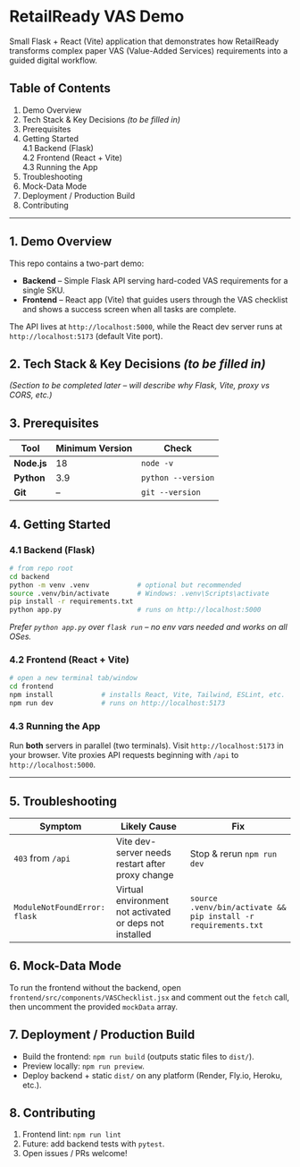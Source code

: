 # RetailReady VAS Demo

Small Flask + React (Vite) application that demonstrates how RetailReady transforms complex paper VAS (Value-Added Services) requirements into a guided digital workflow.

## Table of Contents
1. Demo Overview  
2. Tech Stack & Key Decisions *(to be filled in)*  
3. Prerequisites  
4. Getting Started  
   4.1 Backend (Flask)  
   4.2 Frontend (React + Vite)  
   4.3 Running the App  
5. Troubleshooting  
6. Mock-Data Mode  
7. Deployment / Production Build  
8. Contributing

---

## 1. Demo Overview
This repo contains a two-part demo:

* **Backend** – Simple Flask API serving hard-coded VAS requirements for a single SKU.
* **Frontend** – React app (Vite) that guides users through the VAS checklist and shows a success screen when all tasks are complete.

The API lives at `http://localhost:5000`, while the React dev server runs at `http://localhost:5173` (default Vite port).

## 2. Tech Stack & Key Decisions *(to be filled in)*
*(Section to be completed later – will describe why Flask, Vite, proxy vs CORS, etc.)*

## 3. Prerequisites

| Tool | Minimum Version | Check |
|------|-----------------|-------|
| **Node.js** | 18 | `node -v` |
| **Python** | 3.9 | `python --version` |
| **Git** | – | `git --version` |

## 4. Getting Started

### 4.1 Backend (Flask)
```bash
# from repo root
cd backend
python -m venv .venv            # optional but recommended
source .venv/bin/activate       # Windows: .venv\Scripts\activate
pip install -r requirements.txt
python app.py                   # runs on http://localhost:5000
```
*Prefer `python app.py` over `flask run` – no env vars needed and works on all OSes.*

### 4.2 Frontend (React + Vite)
```bash
# open a new terminal tab/window
cd frontend
npm install            # installs React, Vite, Tailwind, ESLint, etc.
npm run dev            # runs on http://localhost:5173
```

### 4.3 Running the App
Run **both** servers in parallel (two terminals). Visit `http://localhost:5173` in your browser. Vite proxies API requests beginning with `/api` to `http://localhost:5000`.

---

## 5. Troubleshooting
| Symptom | Likely Cause | Fix |
|---------|--------------|-----|
| `403` from `/api` | Vite dev-server needs restart after proxy change | Stop & rerun `npm run dev` |
| `ModuleNotFoundError: flask` | Virtual environment not activated or deps not installed | `source .venv/bin/activate && pip install -r requirements.txt` |

## 6. Mock-Data Mode
To run the frontend without the backend, open `frontend/src/components/VASChecklist.jsx` and comment out the `fetch` call, then uncomment the provided `mockData` array.

## 7. Deployment / Production Build
* Build the frontend: `npm run build` (outputs static files to `dist/`).  
* Preview locally: `npm run preview`.
* Deploy backend + static `dist/` on any platform (Render, Fly.io, Heroku, etc.).

## 8. Contributing
1. Frontend lint: `npm run lint`  
2. Future: add backend tests with `pytest`.  
3. Open issues / PRs welcome!
